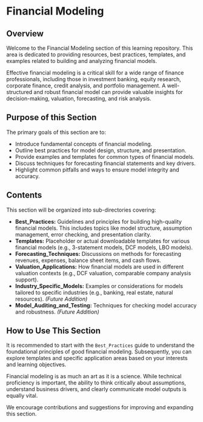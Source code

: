 # Financial Modeling

## Overview

Welcome to the Financial Modeling section of this learning repository. This area is dedicated to providing resources, best practices, templates, and examples related to building and analyzing financial models.

Effective financial modeling is a critical skill for a wide range of finance professionals, including those in investment banking, equity research, corporate finance, credit analysis, and portfolio management. A well-structured and robust financial model can provide valuable insights for decision-making, valuation, forecasting, and risk analysis.

## Purpose of this Section

The primary goals of this section are to:

*   Introduce fundamental concepts of financial modeling.
*   Outline best practices for model design, structure, and presentation.
*   Provide examples and templates for common types of financial models.
*   Discuss techniques for forecasting financial statements and key drivers.
*   Highlight common pitfalls and ways to ensure model integrity and accuracy.

## Contents

This section will be organized into sub-directories covering:

*   **Best_Practices:** Guidelines and principles for building high-quality financial models. This includes topics like model structure, assumption management, error checking, and presentation clarity.
*   **Templates:** Placeholder or actual downloadable templates for various financial models (e.g., 3-statement models, DCF models, LBO models).
*   **Forecasting_Techniques:** Discussions on methods for forecasting revenues, expenses, balance sheet items, and cash flows.
*   **Valuation_Applications:** How financial models are used in different valuation contexts (e.g., DCF valuation, comparable company analysis support).
*   **Industry_Specific_Models:** Examples or considerations for models tailored to specific industries (e.g., banking, real estate, natural resources). *(Future Addition)*
*   **Model_Auditing_and_Testing:** Techniques for checking model accuracy and robustness. *(Future Addition)*

## How to Use This Section

It is recommended to start with the `Best_Practices` guide to understand the foundational principles of good financial modeling. Subsequently, you can explore templates and specific application areas based on your interests and learning objectives.

Financial modeling is as much an art as it is a science. While technical proficiency is important, the ability to think critically about assumptions, understand business drivers, and clearly communicate model outputs is equally vital.

We encourage contributions and suggestions for improving and expanding this section.
